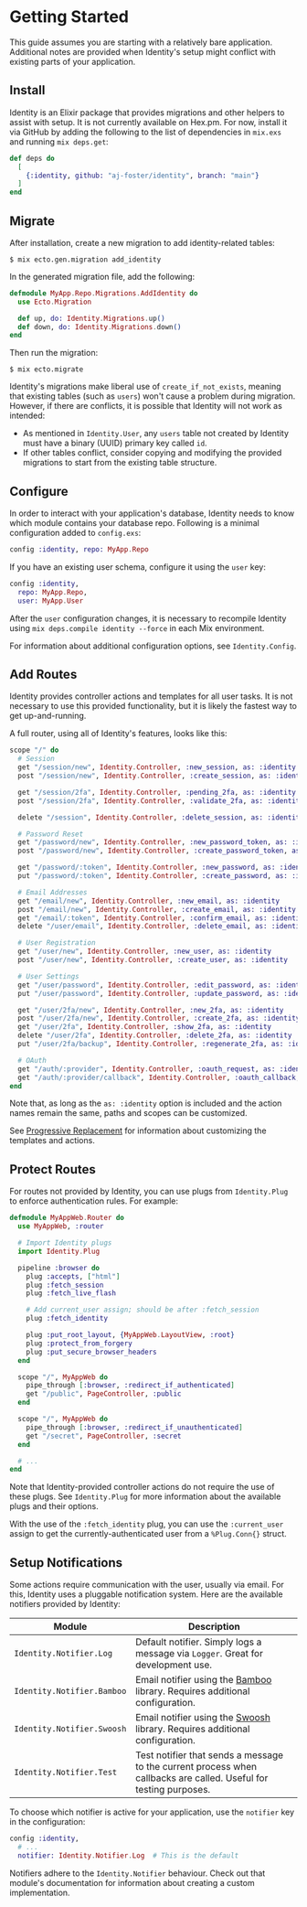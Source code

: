 # Getting Started

This guide assumes you are starting with a relatively bare application.
Additional notes are provided when Identity's setup might conflict with existing parts of your application.

## Install

Identity is an Elixir package that provides migrations and other helpers to assist with setup.
It is not currently available on Hex.pm.
For now, install it via GitHub by adding the following to the list of dependencies in `mix.exs` and running `mix deps.get`:

```elixir
def deps do
  [
    {:identity, github: "aj-foster/identity", branch: "main"}
  ]
end
```

## Migrate

After installation, create a new migration to add identity-related tables:

```shell
$ mix ecto.gen.migration add_identity
```

In the generated migration file, add the following:

```elixir
defmodule MyApp.Repo.Migrations.AddIdentity do
  use Ecto.Migration

  def up, do: Identity.Migrations.up()
  def down, do: Identity.Migrations.down()
end
```

Then run the migration:

```shell
$ mix ecto.migrate
```

Identity's migrations make liberal use of `create_if_not_exists`, meaning that existing tables (such as `users`) won't cause a problem during migration.
However, if there are conflicts, it is possible that Identity will not work as intended:

* As mentioned in `Identity.User`, any `users` table not created by Identity must have a binary (UUID) primary key called `id`.
* If other tables conflict, consider copying and modifying the provided migrations to start from the existing table structure.

## Configure

In order to interact with your application's database, Identity needs to know which module contains your database repo.
Following is a minimal configuration added to `config.exs`:

```elixir
config :identity, repo: MyApp.Repo
```

If you have an existing user schema, configure it using the `user` key:

```elixir
config :identity,
  repo: MyApp.Repo,
  user: MyApp.User
```

After the `user` configuration changes, it is necessary to recompile Identity using `mix deps.compile identity --force` in each Mix environment.

For information about additional configuration options, see `Identity.Config`.

## Add Routes

Identity provides controller actions and templates for all user tasks.
It is not necessary to use this provided functionality, but it is likely the fastest way to get up-and-running.

A full router, using all of Identity's features, looks like this:

```elixir
scope "/" do
  # Session
  get "/session/new", Identity.Controller, :new_session, as: :identity
  post "/session/new", Identity.Controller, :create_session, as: :identity

  get "/session/2fa", Identity.Controller, :pending_2fa, as: :identity
  post "/session/2fa", Identity.Controller, :validate_2fa, as: :identity

  delete "/session", Identity.Controller, :delete_session, as: :identity

  # Password Reset
  get "/password/new", Identity.Controller, :new_password_token, as: :identity
  post "/password/new", Identity.Controller, :create_password_token, as: :identity

  get "/password/:token", Identity.Controller, :new_password, as: :identity
  put "/password/:token", Identity.Controller, :create_password, as: :identity

  # Email Addresses
  get "/email/new", Identity.Controller, :new_email, as: :identity
  post "/email/new", Identity.Controller, :create_email, as: :identity
  get "/email/:token", Identity.Controller, :confirm_email, as: :identity
  delete "/user/email", Identity.Controller, :delete_email, as: :identity

  # User Registration
  get "/user/new", Identity.Controller, :new_user, as: :identity
  post "/user/new", Identity.Controller, :create_user, as: :identity

  # User Settings
  get "/user/password", Identity.Controller, :edit_password, as: :identity
  put "/user/password", Identity.Controller, :update_password, as: :identity

  get "/user/2fa/new", Identity.Controller, :new_2fa, as: :identity
  post "/user/2fa/new", Identity.Controller, :create_2fa, as: :identity
  get "/user/2fa", Identity.Controller, :show_2fa, as: :identity
  delete "/user/2fa", Identity.Controller, :delete_2fa, as: :identity
  put "/user/2fa/backup", Identity.Controller, :regenerate_2fa, as: :identity

  # OAuth
  get "/auth/:provider", Identity.Controller, :oauth_request, as: :identity
  get "/auth/:provider/callback", Identity.Controller, :oauth_callback, as: :identity
end
```

Note that, as long as the `as: :identity` option is included and the action names remain the same, paths and scopes can be customized.

See [Progressive Replacement](progressive-replacement.md) for information about customizing the templates and actions.

## Protect Routes

For routes not provided by Identity, you can use plugs from `Identity.Plug` to enforce authentication rules.
For example:

```elixir
defmodule MyAppWeb.Router do
  use MyAppWeb, :router

  # Import Identity plugs
  import Identity.Plug

  pipeline :browser do
    plug :accepts, ["html"]
    plug :fetch_session
    plug :fetch_live_flash

    # Add current_user assign; should be after :fetch_session
    plug :fetch_identity

    plug :put_root_layout, {MyAppWeb.LayoutView, :root}
    plug :protect_from_forgery
    plug :put_secure_browser_headers
  end

  scope "/", MyAppWeb do
    pipe_through [:browser, :redirect_if_authenticated]
    get "/public", PageController, :public
  end

  scope "/", MyAppWeb do
    pipe_through [:browser, :redirect_if_unauthenticated]
    get "/secret", PageController, :secret
  end

  # ...
end
```

Note that Identity-provided controller actions do not require the use of these plugs.
See `Identity.Plug` for more information about the available plugs and their options.

With the use of the `:fetch_identity` plug, you can use the `:current_user` assign to get the currently-authenticated user from a `%Plug.Conn{}` struct.

## Setup Notifications

Some actions require communication with the user, usually via email.
For this, Identity uses a pluggable notification system.
Here are the available notifiers provided by Identity:

| Module | Description |
| ------ | ----------- |
| `Identity.Notifier.Log` | Default notifier. Simply logs a message via `Logger`. Great for development use. |
| `Identity.Notifier.Bamboo` | Email notifier using the [Bamboo](https://hexdocs.pm/bamboo/) library. Requires additional configuration. |
| `Identity.Notifier.Swoosh` | Email notifier using the [Swoosh](https://hexdocs.pm/swoosh/) library. Requires additional configuration. |
| `Identity.Notifier.Test` | Test notifier that sends a message to the current process when callbacks are called. Useful for testing purposes. |

To choose which notifier is active for your application, use the `notifier` key in the configuration:

```elixir
config :identity,
  # ...
  notifier: Identity.Notifier.Log  # This is the default
```

Notifiers adhere to the `Identity.Notifier` behaviour.
Check out that module's documentation for information about creating a custom implementation.
